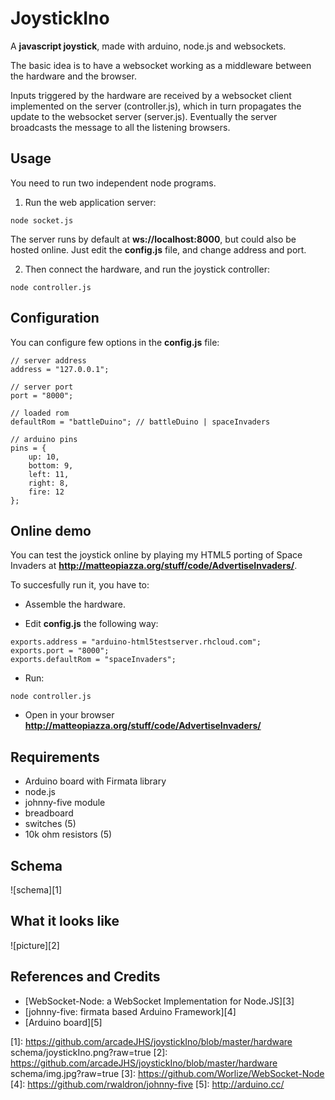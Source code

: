 JoystickIno
=====================
A **javascript joystick**, made with arduino, node.js and websockets.

The basic idea is to have a websocket working as a middleware between the hardware and the browser. 

Inputs triggered by the hardware are received by a websocket client implemented on the server (controller.js), which in turn propagates the update to the websocket server (server.js). Eventually the server broadcasts the message to all the listening browsers. 


Usage
----
You need to run two independent node programs.

1. Run the web application server:
```
node socket.js
``` 
The server runs by default at **ws://localhost:8000**, but could also be hosted online. Just edit the **config.js** file, and change address and port.

2. Then connect the hardware, and run the joystick controller:
```
node controller.js
```


Configuration
----
You can configure few options in the **config.js** file:
```
// server address
address = "127.0.0.1";

// server port	
port = "8000";

// loaded rom	
defaultRom = "battleDuino";	// battleDuino | spaceInvaders

// arduino pins
pins = {
	up: 10,
	bottom: 9,
	left: 11,
	right: 8,
	fire: 12
};
```


Online demo
----
You can test the joystick online by playing my HTML5 porting of Space Invaders at **http://matteopiazza.org/stuff/code/AdvertiseInvaders/**.

To succesfully run it, you have to:

- Assemble the hardware.

- Edit **config.js** the following way:
```
exports.address = "arduino-html5testserver.rhcloud.com";
exports.port = "8000";
exports.defaultRom = "spaceInvaders";
```  

- Run:
```
node controller.js
```

- Open in your browser **http://matteopiazza.org/stuff/code/AdvertiseInvaders/**


Requirements
----
- Arduino board with Firmata library
- node.js
- johnny-five module
- breadboard
- switches (5)
- 10k ohm resistors (5)


Schema
----
![schema][1]


What it looks like
----
![picture][2]


References and Credits
----
- [WebSocket-Node: a WebSocket Implementation for Node.JS][3]
- [johnny-five: firmata based Arduino Framework][4]
- [Arduino board][5]

[1]: https://github.com/arcadeJHS/joystickIno/blob/master/hardware schema/joystickIno.png?raw=true
[2]: https://github.com/arcadeJHS/joystickIno/blob/master/hardware schema/img.jpg?raw=true
[3]: https://github.com/Worlize/WebSocket-Node
[4]: https://github.com/rwaldron/johnny-five
[5]: http://arduino.cc/